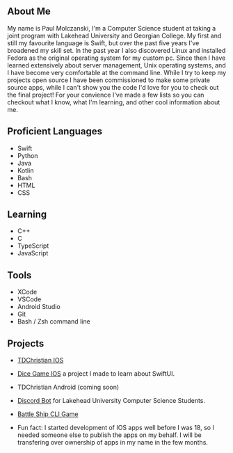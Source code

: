 ## About Me
My name is Paul Molczanski, I'm a Computer Science student at taking a joint program with Lakehead University and Georgian College. My first and still my favourite language is Swift, but over the past five years I've broadened my skill set. In the past year I also discovered Linux and installed Fedora as the original operating system for my custom pc. Since then I have learned extensively about server management, Unix operating systems, and I have become very comfortable at the command line. While I try to keep my projects open source I have been commissioned to make some private source apps, while I can't show you the code I'd love for you to check out the final project! For your convience I've made a few lists so you can checkout what I know, what I'm learning, and other cool information about me.


## Proficient Languages
- Swift
- Python
- Java
- Kotlin
- Bash
- HTML
- CSS


## Learning
- C++ 
- C
- TypeScript
- JavaScript


## Tools
- XCode
- VSCode
- Android Studio
- Git
- Bash / Zsh command line

## Projects
- [TDChristian IOS](https://apps.apple.com/ca/app/tdchristian/id1358549500)
- [Dice Game IOS](https://apps.apple.com/ca/app/dice-game/id1537843488) a project I made to learn about SwiftUI.
- TDChristian Android (coming soon)
- [Discord Bot](https://github.com/Paulmski/Discord-Bot) for Lakehead University Computer Science Students.
- [Battle Ship CLI Game](https://github.com/Paulmski/Battle-Ship)

- Fun fact: I started development of IOS apps well before I was 18, so I needed someone else to publish the apps on my behalf. I will be transfering over ownership of apps in my name in the few months.
